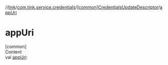 //[link](../../index.md)/[com.tink.service.credentials](../index.md)/[[common]CredentialsUpdateDescriptor](index.md)/[appUri](app-uri.md)



# appUri  
[common]  
Content  
val [appUri](app-uri.md): <ERROR CLASS>  



